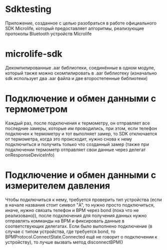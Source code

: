 # Sdktesting
Приложение, созданное с целью разобраться в работе официального SDK Microlife, который предоставляет алгоритмы, реализующие протоколы Bluetooth устройств Microlife
# microlife-sdk
Декомпилированные .aar библиотеки, соединённые в одном модуле, который также можно скомпилировать в .aar библиотеку (изначально sdk использует два .aar файла и две второстепенные библиотеки)
# Подключение и обмен данными с термометром
Каждый раз, после подключения к термометру, он отправляет все последние замеры, которые им проводились, при этом, если телефон подключен к термометру и тот выполняет замер, то SDK отключается от термометра, когда это происходит, нужно снова к нему подключиться и получить только что созданный замер (также при подключении термометр отправляет свои данные через делегат onResponseDeviceInfo)
# Подключение и обмен данными с измерителем давления
Чтобы подключиться к нему, требуется проверить тип устройства (если в начале названия стоит символ "A", то нужно просто подключиться, иначе, нужно связать телефон и BPM через bond (пока что не реализовано)), после подключения для получения данных нужно отправлять комманды на BPM и фиксировать данные в соответствующих делегатах.
Если было выполнено подключение (в случае с типом устройства, где требуется bond, то BPMProtocol.ConnectState.Connected ещё не говорит о подключении к устройству), то лучше вызвать метод disconnectBPM()
